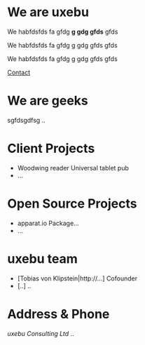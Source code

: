 We are uxebu
============

We habfdsfds fa
gfdg **g gdg gfds** gfds


We habfdsfds fa
gfdg g gdg gfds gfds


We habfdsfds fa
gfdg g gdg gfds gfds

[Contact](http://uxebu.com/contact)

We are geeks
============

sgfdsgdfsg ..

Client Projects
===============

* Woodwing reader
  Universal tablet pub
* ...

Open Source Projects
====================

* apparat.io
  Package...
* ...

uxebu team
==========

* [Tobias von Klipstein|http://...]
  Cofounder
* [..]
  ..

Address & Phone
===============

*uxebu Consulting Ltd*
..




